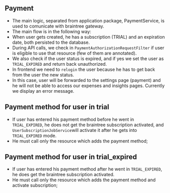 ## Payment

* The main logic, separated from application package, PaymentService, is used to comunicate with braintree gateway.
* The main flow is in the following way: 
* When user gets created, he has a subscription (TRIAL) and an expiration date, both persisted to the database.
* During API calls, we check in `PaymentAuthorizationRequestFilter` if user is eligible to use that resource (few of them are annotated).
* We also check if the user status is expired, and if yes we set the user as `TRIAL_EXPIRED` and return back unauthorized.
* In frontend we need to `relogin` the user because he has to get back from the user the new status.
* In this case, user will be forwarded to the settings page (payment) and he will not be able to access our expenses and insights pages. Currently we display an error message.

## Payment method for user in trial
* If user has entered his payment method before he went in `TRIAL_EXPIRED`, he does not get the braintree subscription activated, and `UserSubscriptionJobService`will activate it after he gets into `TRIAL_EXPIRED` mode.
* He must call only the resource which adds the payment method;

## Payment method for user in trial_expired
* If user has entered his payment method after he went in `TRIAL_EXPIRED`, he does get the braintree subscription activated.
* He must call only the resource which adds the payment method and activate subscription;